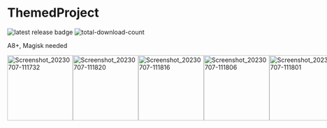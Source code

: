 # ThemedProject
![latest release badge](https://img.shields.io/github/v/release/Osanosa/ThemedProject?sort=semver)
![total-download-count](https://img.shields.io/github/downloads/Osanosa/ThemedProject/total?color=brightgreen)

A8+, Magisk needed


<div style="display:flex;">
  <img src="https://github.com/Magisk-Modules-Alt-Repo/ThemedProject/assets/80209416/354f56c4-16a2-4cc5-b794-eb8642fa5084" alt="Screenshot_20230707-111732" width="150">
  <img src="https://github.com/Magisk-Modules-Alt-Repo/ThemedProject/assets/80209416/5d9d537d-c256-4302-a19e-0f3ed8cb7bd5" alt="Screenshot_20230707-111820" width="150">
  <img src="https://github.com/Magisk-Modules-Alt-Repo/ThemedProject/assets/80209416/6ef294ee-0a3d-44f6-b57d-7fe8676f530a" alt="Screenshot_20230707-111816" width="150">
  <img src="https://github.com/Magisk-Modules-Alt-Repo/ThemedProject/assets/80209416/99f55e3c-980e-44e6-be33-be4f25896889" alt="Screenshot_20230707-111806" width="150">
  <img src="https://github.com/Magisk-Modules-Alt-Repo/ThemedProject/assets/80209416/a8ded42a-e52a-4521-b15e-cc878cace8ac" alt="Screenshot_20230707-111801" width="150">
  <img src="https://github.com/Magisk-Modules-Alt-Repo/ThemedProject/assets/80209416/9055b1f0-ea17-4a6d-9966-bcf924fae010" alt="Screenshot_20230707-111742" width="150">
  <img src="https://github.com/Magisk-Modules-Alt-Repo/ThemedProject/assets/80209416/2ba95fd4-807e-46d2-8b27-8ff59c4f5cf4" alt="Screenshot_20230707-111738" width="150">
</div>
